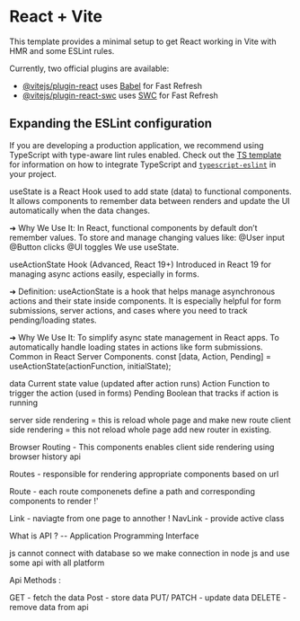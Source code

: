 # React + Vite

This template provides a minimal setup to get React working in Vite with HMR and some ESLint rules.

Currently, two official plugins are available:

- [@vitejs/plugin-react](https://github.com/vitejs/vite-plugin-react/blob/main/packages/plugin-react) uses [Babel](https://babeljs.io/) for Fast Refresh
- [@vitejs/plugin-react-swc](https://github.com/vitejs/vite-plugin-react/blob/main/packages/plugin-react-swc) uses [SWC](https://swc.rs/) for Fast Refresh

## Expanding the ESLint configuration

If you are developing a production application, we recommend using TypeScript with type-aware lint rules enabled. Check out the [TS template](https://github.com/vitejs/vite/tree/main/packages/create-vite/template-react-ts) for information on how to integrate TypeScript and [`typescript-eslint`](https://typescript-eslint.io) in your project.


<!-- JSX - confusion in full form javascript XML / javascript syntax extention  -->

<!-- Usestate -->
useState is a React Hook used to add state (data) to functional components.
It allows components to remember data between renders and update the UI automatically when the data changes.

➜ Why We Use It:
In React, functional components by default don’t remember values.
To store and manage changing values like:
@User input
@Button clicks
@UI toggles
We use useState.

<!-- useActionState -->

useActionState Hook (Advanced, React 19+)
Introduced in React 19 for managing async actions easily, especially in forms.

➜ Definition:
useActionState is a hook that helps manage asynchronous actions and their state inside components.
It is especially helpful for form submissions, server actions, and cases where you need to track pending/loading states.

➜ Why We Use It:
To simplify async state management in React apps.
To automatically handle loading states in actions like form submissions.
Common in React Server Components.
const [data, Action, Pending] = useActionState(actionFunction, initialState);

data	Current state value (updated after action runs)
Action	Function to trigger the action (used in forms)
Pending	Boolean that tracks if action is running



server side rendering = this is reload whole page and make new route 
client side rendering   = this not reload whole page add new router in existing.

Browser Routing - This components enables client side rendering using browser history api

Routes - responsible for rendering appropriate components based on url

Route - each route componenets define a path and corresponding components to render !'

Link - naviagte from one page to annother !
NavLink - provide active class
  
What is API ? -- Application Programming Interface 

js cannot connect with database
so we make connection in node js 
and use some api with all platform 

Api Methods :

GET - fetch the data 
Post - store data 
PUT/ PATCH - update data 
DELETE - remove data from api 

